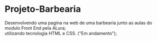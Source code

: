 # Projeto-Barbearia
Desenvolvendo uma pagina na web de uma barbearia junto as aulas do modulo Front End pela ALura;<br>
utilizando tecnologia HTML e CSS. ("Em andamento");
